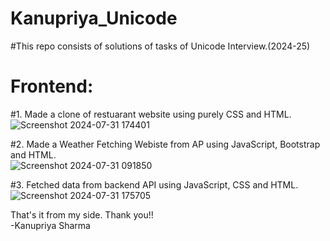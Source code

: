 # Kanupriya_Unicode
#This repo consists of solutions of tasks of Unicode Interview.(2024-25)
# Frontend:
#1. Made a clone of restuarant website using purely CSS and HTML.\
![Screenshot 2024-07-31 174401](https://github.com/user-attachments/assets/8d4a7db9-3bbe-49c7-82b2-6d354e47c780)


#2. Made a Weather Fetching Webiste from AP using JavaScript, Bootstrap and HTML.\
![Screenshot 2024-07-31 091850](https://github.com/user-attachments/assets/1c7cab7d-0d20-4975-aa2f-c0830a080533)


#3. Fetched data from backend API using JavaScript, CSS and HTML.\
![Screenshot 2024-07-31 175705](https://github.com/user-attachments/assets/e6f714b8-8808-4e24-975d-c9d422cc029a)

That's it from my side. Thank you!! \
-Kanupriya Sharma

